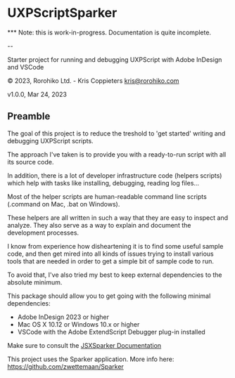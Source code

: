 # UXPScriptSparker

  *** Note: this is work-in-progress. Documentation is quite incomplete.

--

Starter project for running and debugging UXPScript with Adobe InDesign and VSCode

© 2023, Rorohiko Ltd. - Kris Coppieters
kris@rorohiko.com

v1.0.0, Mar 24, 2023

## Preamble

The goal of this project is to reduce the treshold to 'get started' writing
and debugging UXPScript scripts.

The approach I've taken is to provide you with a ready-to-run script with all its 
source code.

In addition, there is a lot of developer infrastructure code (helpers scripts) 
which help with tasks like installing, debugging, reading log files...

Most of the helper scripts are human-readable command line scripts (.command on 
Mac, .bat on Windows). 

These helpers are all written in such a way that they are easy to inspect and analyze. 
They also serve as a way to explain and document the development processes.
 
I know from experience how disheartening it is to find some useful sample code, 
and then get mired into all kinds of issues trying to install various tools 
that are needed in order to get a simple bit of sample code to run.

To avoid that, I've also tried my best to keep external dependencies 
to the absolute minimum.

This package should allow you to get going with the following minimal 
dependencies:

- Adobe InDesign 2023 or higher
- Mac OS X 10.12 or Windows 10.x or higher
- VSCode with the Adobe ExtendScript Debugger plug-in installed

Make sure to consult the [JSXSparker Documentation](https://github.com/zwettemaan/UXPScriptSparker/wiki/UXPScriptSparker-Documentation)

This project uses the Sparker application. More info here: https://github.com/zwettemaan/Sparker
